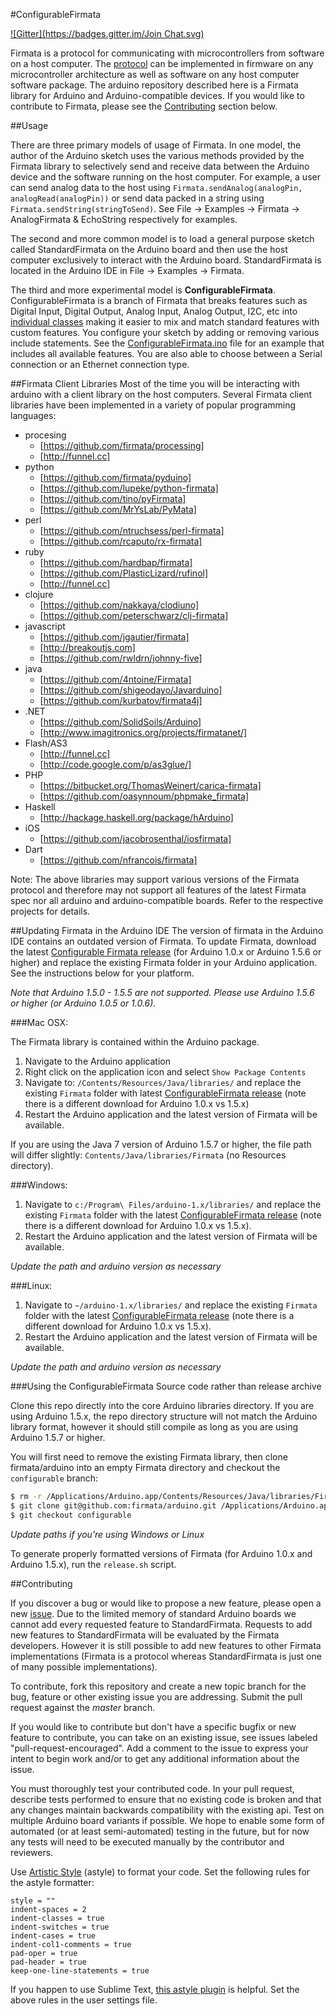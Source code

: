 #ConfigurableFirmata

[![Gitter](https://badges.gitter.im/Join Chat.svg)](https://gitter.im/firmata/arduino?utm_source=badge&utm_medium=badge&utm_campaign=pr-badge&utm_content=badge)

Firmata is a protocol for communicating with microcontrollers from software on a host computer. The [protocol](https://github.com/firmata/protocol) can be implemented in firmware on any microcontroller architecture as well as software on any host computer software package. The arduino repository described here is a Firmata library for Arduino and Arduino-compatible devices. If you would like to contribute to Firmata, please see the [Contributing](#contributing) section below.

##Usage

There are three primary models of usage of Firmata. In one model, the author of the Arduino sketch uses the various methods provided by the Firmata library to selectively send and receive data between the Arduino device and the software running on the host computer. For example, a user can send analog data to the host using ``` Firmata.sendAnalog(analogPin, analogRead(analogPin)) ``` or send data packed in a string using ``` Firmata.sendString(stringToSend) ```. See File -> Examples -> Firmata -> AnalogFirmata & EchoString respectively for examples.

The second and more common model is to load a general purpose sketch called StandardFirmata on the Arduino board and then use the host computer exclusively to interact with the Arduino board. StandardFirmata is located in the Arduino IDE in File -> Examples -> Firmata.

The third and more experimental model is **ConfigurableFirmata**. ConfigurableFirmata is a branch of Firmata that breaks features such as Digital Input, Digital Output, Analog Input, Analog Output, I2C, etc into [individual classes](https://github.com/firmata/arduino/tree/configurable/utility) making it easier to mix and match standard features with custom features. You configure your sketch by adding or removing various include statements. See the [ConfigurableFirmata.ino](https://github.com/firmata/arduino/blob/configurable/examples/ConfigurableFirmata/ConfigurableFirmata.ino) file for an example that includes all available features. You are also able to choose between a Serial connection or an Ethernet connection type.

##Firmata Client Libraries
Most of the time you will be interacting with arduino with a client library on the host computers. Several Firmata client libraries have been implemented in a variety of popular programming languages:


* procesing
  * [https://github.com/firmata/processing]
  * [http://funnel.cc]
* python
  * [https://github.com/firmata/pyduino]
  * [https://github.com/lupeke/python-firmata]
  * [https://github.com/tino/pyFirmata]
  * [https://github.com/MrYsLab/PyMata]
* perl
  * [https://github.com/ntruchsess/perl-firmata]
  * [https://github.com/rcaputo/rx-firmata]
* ruby
  * [https://github.com/hardbap/firmata]
  * [https://github.com/PlasticLizard/rufinol]
  * [http://funnel.cc]
* clojure
  * [https://github.com/nakkaya/clodiuno]
  * [https://github.com/peterschwarz/clj-firmata]
* javascript
  * [https://github.com/jgautier/firmata]
  * [http://breakoutjs.com]
  * [https://github.com/rwldrn/johnny-five]
* java
  * [https://github.com/4ntoine/Firmata]
  * [https://github.com/shigeodayo/Javarduino]
  * [https://github.com/kurbatov/firmata4j]
* .NET
  * [https://github.com/SolidSoils/Arduino]
  * [http://www.imagitronics.org/projects/firmatanet/]
* Flash/AS3
  * [http://funnel.cc]
  * [http://code.google.com/p/as3glue/]
* PHP
  * [https://bitbucket.org/ThomasWeinert/carica-firmata]
  * [https://github.com/oasynnoum/phpmake_firmata]
* Haskell
  * [http://hackage.haskell.org/package/hArduino]
* iOS
  * [https://github.com/jacobrosenthal/iosfirmata]
* Dart
  * [https://github.com/nfrancois/firmata]

Note: The above libraries may support various versions of the Firmata protocol and therefore may not support all features of the latest Firmata spec nor all arduino and arduino-compatible boards. Refer to the respective projects for details.

##Updating Firmata in the Arduino IDE
The version of firmata in the Arduino IDE contains an outdated version of Firmata. To update Firmata, download the latest [Configurable Firmata release](https://github.com/firmata/arduino/releases/tag/v2.6.2) (for Arduino 1.0.x or Arduino 1.5.6 or higher) and replace the existing Firmata folder in your Arduino application. See the instructions below for your platform.

*Note that Arduino 1.5.0 - 1.5.5 are not supported. Please use Arduino 1.5.6 or higher (or Arduino 1.0.5 or 1.0.6).*

###Mac OSX:

The Firmata library is contained within the Arduino package.

1. Navigate to the Arduino application
2. Right click on the application icon and select `Show Package Contents`
3. Navigate to: `/Contents/Resources/Java/libraries/` and replace the existing
`Firmata` folder with latest [ConfigurableFirmata release](https://github.com/firmata/arduino/releases/tag/v2.6.2) (note there is a different download
for Arduino 1.0.x vs 1.5.x)
4. Restart the Arduino application and the latest version of Firmata will be available.

If you are using the Java 7 version of Arduino 1.5.7 or higher, the file path
will differ slightly: `Contents/Java/libraries/Firmata` (no Resources directory).

###Windows:

1. Navigate to `c:/Program\ Files/arduino-1.x/libraries/` and replace the existing
`Firmata` folder with the latest [ConfigurableFirmata release](https://github.com/firmata/arduino/releases/tag/v2.6.2) (note there is a different download
for Arduino 1.0.x vs 1.5.x).
2. Restart the Arduino application and the latest version of Firmata will be available.

*Update the path and arduino version as necessary*

###Linux:

1. Navigate to `~/arduino-1.x/libraries/` and replace the existing
`Firmata` folder with the latest [ConfigurableFirmata release](https://github.com/firmata/arduino/releases/tag/v2.6.2) (note there is a different download
for Arduino 1.0.x vs 1.5.x).
2. Restart the Arduino application and the latest version of Firmata will be available.

*Update the path and arduino version as necessary*

###Using the ConfigurableFirmata Source code rather than release archive

Clone this repo directly into the core Arduino libraries directory. If you are using
Arduino 1.5.x, the repo directory structure will not match the Arduino
library format, however it should still compile as long as you are using Arduino 1.5.7
or higher.

You will first need to remove the existing Firmata library, then clone firmata/arduino
into an empty Firmata directory and checkout the `configurable` branch:

```bash
$ rm -r /Applications/Arduino.app/Contents/Resources/Java/libraries/Firmata
$ git clone git@github.com:firmata/arduino.git /Applications/Arduino.app/Contents/Resources/Java/libraries/Firmata
$ git checkout configurable
```

*Update paths if you're using Windows or Linux*

To generate properly formatted versions of Firmata (for Arduino 1.0.x and Arduino 1.5.x), run the
`release.sh` script.

<a name="contributing" />
##Contributing

If you discover a bug or would like to propose a new feature, please open a new [issue](https://github.com/firmata/arduino/issues?sort=created&state=open). Due to the limited memory of standard Arduino boards we cannot add every requested feature to StandardFirmata. Requests to add new features to StandardFirmata will be evaluated by the Firmata developers. However it is still possible to add new features to other Firmata implementations (Firmata is a protocol whereas StandardFirmata is just one of many possible implementations).

To contribute, fork this repository and create a new topic branch for the bug, feature or other existing issue you are addressing. Submit the pull request against the *master* branch.

If you would like to contribute but don't have a specific bugfix or new feature to contribute, you can take on an existing issue, see issues labeled "pull-request-encouraged". Add a comment to the issue to express your intent to begin work and/or to get any additional information about the issue.

You must thoroughly test your contributed code. In your pull request, describe tests performed to ensure that no existing code is broken and that any changes maintain backwards compatibility with the existing api. Test on multiple Arduino board variants if possible. We hope to enable some form of automated (or at least semi-automated) testing in the future, but for now any tests will need to be executed manually by the contributor and reviewers.

Use [Artistic Style](http://astyle.sourceforge.net/) (astyle) to format your code. Set the following rules for the astyle formatter:

```
style = ""
indent-spaces = 2
indent-classes = true
indent-switches = true
indent-cases = true
indent-col1-comments = true
pad-oper = true
pad-header = true
keep-one-line-statements = true
```

If you happen to use Sublime Text, [this astyle plugin](https://github.com/timonwong/SublimeAStyleFormatter) is helpful. Set the above rules in the user settings file.
